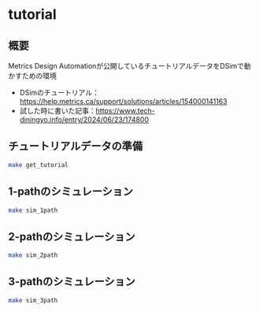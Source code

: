 # tutorial

## 概要

Metrics Design Automationが公開しているチュートリアルデータをDSimで動かすための環境

- DSimのチュートリアル：https://help.metrics.ca/support/solutions/articles/154000141163
- 試した時に書いた記事：https://www.tech-diningyo.info/entry/2024/06/23/174800

## チュートリアルデータの準備

```bash
make get_tutorial
```

## 1-pathのシミュレーション

```bash
make sim_1path
```

## 2-pathのシミュレーション

```bash
make sim_2path
```

## 3-pathのシミュレーション

```bash
make sim_3path
```